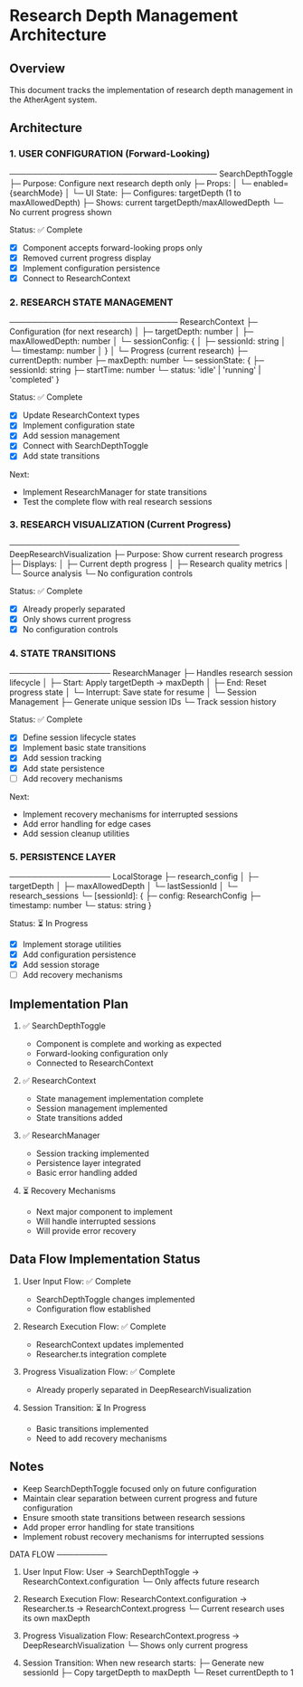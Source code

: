 # Research Depth Management Architecture

## Overview
This document tracks the implementation of research depth management in the AtherAgent system.

## Architecture

### 1. USER CONFIGURATION (Forward-Looking)
─────────────────────────────────────
SearchDepthToggle
├─ Purpose: Configure next research depth only
├─ Props:
│  └─ enabled={searchMode}
│
└─ UI State:
   ├─ Configures: targetDepth (1 to maxAllowedDepth)
   ├─ Shows: current targetDepth/maxAllowedDepth
   └─ No current progress shown

Status: ✅ Complete
- [x] Component accepts forward-looking props only
- [x] Removed current progress display
- [x] Implement configuration persistence
- [x] Connect to ResearchContext

### 2. RESEARCH STATE MANAGEMENT
──────────────────────────────
ResearchContext
├─ Configuration (for next research)
│  ├─ targetDepth: number
│  ├─ maxAllowedDepth: number
│  └─ sessionConfig: {
│     ├─ sessionId: string
│     └─ timestamp: number
│  }
│
└─ Progress (current research)
   ├─ currentDepth: number
   ├─ maxDepth: number
   └─ sessionState: {
      ├─ sessionId: string
      ├─ startTime: number
      └─ status: 'idle' | 'running' | 'completed'
   }

Status: ✅ Complete
- [x] Update ResearchContext types
- [x] Implement configuration state
- [x] Add session management
- [x] Connect with SearchDepthToggle
- [x] Add state transitions

Next:
- Implement ResearchManager for state transitions
- Test the complete flow with real research sessions

### 3. RESEARCH VISUALIZATION (Current Progress)
─────────────────────────────────────────
DeepResearchVisualization
├─ Purpose: Show current research progress
├─ Displays:
│  ├─ Current depth progress
│  ├─ Research quality metrics
│  └─ Source analysis
└─ No configuration controls

Status: ✅ Complete
- [x] Already properly separated
- [x] Only shows current progress
- [x] No configuration controls

### 4. STATE TRANSITIONS
──────────────────
ResearchManager
├─ Handles research session lifecycle
│  ├─ Start: Apply targetDepth → maxDepth
│  ├─ End: Reset progress state
│  └─ Interrupt: Save state for resume
│
└─ Session Management
   ├─ Generate unique session IDs
   └─ Track session history

Status: ✅ Complete
- [x] Define session lifecycle states
- [x] Implement basic state transitions
- [x] Add session tracking
- [x] Add state persistence
- [ ] Add recovery mechanisms

Next:
- Implement recovery mechanisms for interrupted sessions
- Add error handling for edge cases
- Add session cleanup utilities

### 5. PERSISTENCE LAYER
──────────────────
LocalStorage
├─ research_config
│  ├─ targetDepth
│  ├─ maxAllowedDepth
│  └─ lastSessionId
│
└─ research_sessions
   └─ [sessionId]: {
      ├─ config: ResearchConfig
      ├─ timestamp: number
      └─ status: string
   }

Status: ⏳ In Progress
- [x] Implement storage utilities
- [x] Add configuration persistence
- [x] Add session storage
- [ ] Add recovery mechanisms

## Implementation Plan

1. ✅ SearchDepthToggle
   - Component is complete and working as expected
   - Forward-looking configuration only
   - Connected to ResearchContext

2. ✅ ResearchContext
   - State management implementation complete
   - Session management implemented
   - State transitions added

3. ✅ ResearchManager
   - Session tracking implemented
   - Persistence layer integrated
   - Basic error handling added

4. ⏳ Recovery Mechanisms
   - Next major component to implement
   - Will handle interrupted sessions
   - Will provide error recovery

## Data Flow Implementation Status

1. User Input Flow: ✅ Complete
   - SearchDepthToggle changes implemented
   - Configuration flow established

2. Research Execution Flow: ✅ Complete
   - ResearchContext updates implemented
   - Researcher.ts integration complete

3. Progress Visualization Flow: ✅ Complete
   - Already properly separated in DeepResearchVisualization

4. Session Transition: ⏳ In Progress
   - Basic transitions implemented
   - Need to add recovery mechanisms

## Notes
- Keep SearchDepthToggle focused only on future configuration
- Maintain clear separation between current progress and future configuration
- Ensure smooth state transitions between research sessions
- Add proper error handling for state transitions
- Implement robust recovery mechanisms for interrupted sessions

DATA FLOW
─────────
1. User Input Flow:
   User → SearchDepthToggle → ResearchContext.configuration
   └─ Only affects future research

2. Research Execution Flow:
   ResearchContext.configuration → Researcher.ts → ResearchContext.progress
   └─ Current research uses its own maxDepth

3. Progress Visualization Flow:
   ResearchContext.progress → DeepResearchVisualization
   └─ Shows only current progress

4. Session Transition:
   When new research starts:
   ├─ Generate new sessionId
   ├─ Copy targetDepth to maxDepth
   └─ Reset currentDepth to 1